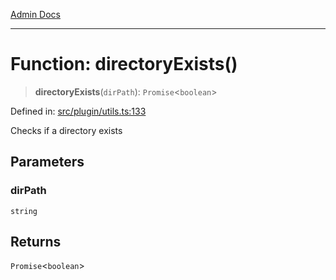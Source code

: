 [Admin Docs](/)

***

# Function: directoryExists()

> **directoryExists**(`dirPath`): `Promise`\<`boolean`\>

Defined in: [src/plugin/utils.ts:133](https://github.com/Sourya07/talawa-api/blob/aac5f782223414da32542752c1be099f0b872196/src/plugin/utils.ts#L133)

Checks if a directory exists

## Parameters

### dirPath

`string`

## Returns

`Promise`\<`boolean`\>
